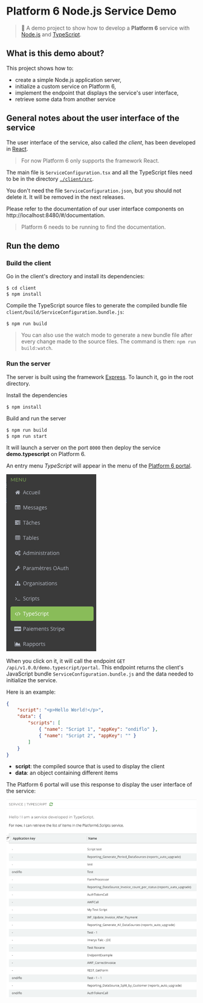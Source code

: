 # Platform 6 Node.js Service Demo

> :beginner: A demo project to show how to develop a **Platform 6** service with [Node.js](https://nodejs.org/en/) and [TypeScript](https://www.typescriptlang.org/).

## What is this demo about?

This project shows how to:

- create a simple Node.js application server,
- initialize a custom service on Platform 6,
- implement the endpoint that displays the service's user interface,
- retrieve some data from another service

## General notes about the user interface of the service

The user interface of the service, also called _the client_, has been developed in [React](https://reactjs.org/).

> For now Platform 6 only supports the framework React.

The main file is `ServiceConfiguration.tsx` and all the TypeScript files need to be in the directory [`./client/src`](./client/src).

You don't need the file `ServiceConfiguration.json`, but you should not delete it. It will be removed in the next releases.

Please refer to the documentation of our user interface components on http://localhost:8480/#/documentation.

> Platform 6 needs to be running to find the documentation.

## Run the demo

### Build the client

Go in the client's directory and install its dependencies:

```console
$ cd client
$ npm install
```

Compile the TypeScript source files to generate the compiled bundle file `client/build/ServiceConfiguration.bundle.js`:

```console
$ npm run build
```

> You can also use the watch mode to generate a new bundle file after every change made to the source files. The command is then: `npm run build:watch`.

### Run the server

The server is built using the framework [Express](https://expressjs.com/).
To launch it, go in the root directory.

Install the dependencies

```console
$ npm install
```

Build and run the server

```console
$ npm run build
$ npm run start
```

It will launch a server on the port `8000` then deploy the service __demo.typescript__ on Platform 6.

An entry menu _TypeScript_ will appear in the menu of the [Platform 6 portal](http://localhost:8480/).

![Demo TypeScript entry menu](images/demo_typescript_entry_menu.png)

When you click on it, it will call the endpoint `GET /api/v1.0.0/demo.typescript/portal`.
This endpoint returns the client's JavaScript bundle `ServiceConfiguration.bundle.js` and the data needed to initialize the service.

Here is an example:

```json
{
    "script": "<p>Hello World!</p>",
    "data": {
        "scripts": [
            { "name": "Script 1", "appKey": "ondiflo" },
            { "name": "Script 2", "appKey": "" }
        ]
    }
}
```

- __script__: the compiled source that is used to display the client
- __data__: an object containing different items

The Platform 6 portal will use this response to display the user interface of the service:

![Demo TypeScript UI](images/demo_typescript_ui.png)
